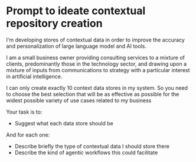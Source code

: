 # Prompt to ideate contextual repository creation

I'm developing stores of contextual data in order to improve the accuracy and personalization of large language model and AI tools. 

 I am a small business owner providing consulting services to a mixture of clients, predominantly those in the technology sector, and drawing upon a mixture of inputs from communications to strategy with a particular interest in artificial intelligence.

I can only create exactly 10 context data stores in my system. So you need to choose the best selection that will be as effective as possible for the widest possible variety of use cases related to my business

Your task is to:

- Suggest what each data store should be

And for each one:

- Describe briefly the type of contextual data I should store there
- Describe the kind of agentic workflows this could facilitate